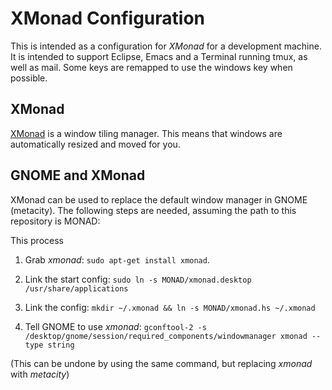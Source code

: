 # XMonad Configuration

This is intended as a configuration for _XMonad_ for a development
machine. It is intended to support Eclipse, Emacs and a Terminal
running tmux, as well as mail. Some keys are remapped to use the
windows key when possible.

## XMonad

[XMonad](http://xmonad.org) is a window tiling manager. This means
that windows are automatically resized and moved for you.

## GNOME and XMonad

XMonad can be used to replace the default window manager in GNOME
(metacity). The following steps are needed, assuming the path to this repository is MONAD:

This process
1. Grab _xmonad_: `sudo apt-get install xmonad`.

2. Link the start config: `sudo ln -s MONAD/xmonad.desktop /usr/share/applications`

3. Link the config: `mkdir ~/.xmonad && ln -s MONAD/xmonad.hs ~/.xmonad`

4. Tell GNOME to use _xmonad_: `gconftool-2 -s /desktop/gnome/session/required_components/windowmanager xmonad --type string`

(This can be undone by using the same command, but replacing _xmonad_ with _metacity_)
